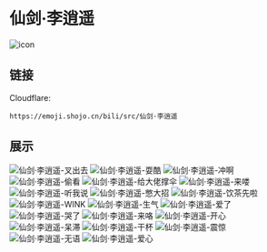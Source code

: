 # 仙剑·李逍遥
![icon](https://emoji.shojo.cn/bili/src/仙剑·李逍遥/icon.png)
## 链接
Cloudflare:
```
https://emoji.shojo.cn/bili/src/仙剑·李逍遥
```
## 展示
![仙剑·李逍遥-叉出去](https://emoji.shojo.cn/bili/src/仙剑·李逍遥/仙剑·李逍遥-叉出去.png)
![仙剑·李逍遥-耍酷](https://emoji.shojo.cn/bili/src/仙剑·李逍遥/仙剑·李逍遥-耍酷.png)
![仙剑·李逍遥-冲啊](https://emoji.shojo.cn/bili/src/仙剑·李逍遥/仙剑·李逍遥-冲啊.png)
![仙剑·李逍遥-偷看](https://emoji.shojo.cn/bili/src/仙剑·李逍遥/仙剑·李逍遥-偷看.png)
![仙剑·李逍遥-给大佬撑伞](https://emoji.shojo.cn/bili/src/仙剑·李逍遥/仙剑·李逍遥-给大佬撑伞.png)
![仙剑·李逍遥-来喽](https://emoji.shojo.cn/bili/src/仙剑·李逍遥/仙剑·李逍遥-来喽.png)
![仙剑·李逍遥-听我说](https://emoji.shojo.cn/bili/src/仙剑·李逍遥/仙剑·李逍遥-听我说.png)
![仙剑·李逍遥-憋大招](https://emoji.shojo.cn/bili/src/仙剑·李逍遥/仙剑·李逍遥-憋大招.png)
![仙剑·李逍遥-饮茶先啦](https://emoji.shojo.cn/bili/src/仙剑·李逍遥/仙剑·李逍遥-饮茶先啦.png)
![仙剑·李逍遥-WINK](https://emoji.shojo.cn/bili/src/仙剑·李逍遥/仙剑·李逍遥-WINK.png)
![仙剑·李逍遥-生气](https://emoji.shojo.cn/bili/src/仙剑·李逍遥/仙剑·李逍遥-生气.png)
![仙剑·李逍遥-爱了](https://emoji.shojo.cn/bili/src/仙剑·李逍遥/仙剑·李逍遥-爱了.png)
![仙剑·李逍遥-哭了](https://emoji.shojo.cn/bili/src/仙剑·李逍遥/仙剑·李逍遥-哭了.png)
![仙剑·李逍遥-来咯](https://emoji.shojo.cn/bili/src/仙剑·李逍遥/仙剑·李逍遥-来咯.png)
![仙剑·李逍遥-开心](https://emoji.shojo.cn/bili/src/仙剑·李逍遥/仙剑·李逍遥-开心.png)
![仙剑·李逍遥-呆滞](https://emoji.shojo.cn/bili/src/仙剑·李逍遥/仙剑·李逍遥-呆滞.png)
![仙剑·李逍遥-干杯](https://emoji.shojo.cn/bili/src/仙剑·李逍遥/仙剑·李逍遥-干杯.png)
![仙剑·李逍遥-震惊](https://emoji.shojo.cn/bili/src/仙剑·李逍遥/仙剑·李逍遥-震惊.png)
![仙剑·李逍遥-无语](https://emoji.shojo.cn/bili/src/仙剑·李逍遥/仙剑·李逍遥-无语.png)
![仙剑·李逍遥-爱心](https://emoji.shojo.cn/bili/src/仙剑·李逍遥/仙剑·李逍遥-爱心.png)
